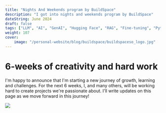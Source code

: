```yaml
---
title: "Nights And Weekends program by BuildSpace"
description: "I got into nights and weekends program by BuildSpace"
dateString: June 2024
draft: false
tags: ["LLM", "AI", "GenAI", "Hugging Face", "RAG", "Fine-tuning", "Python"]
weight: 107
cover:
    image: "/personal-website/blog/buildspace/buildspaceso_logo.jpg"
---
```

# 6-weeks of creativity and hard work
I'm happy to announce that I'm starting a new journey of growth, learning and challenges. For the next 6 weeks, I, and many others, will be working hard to create projects we're passionate about. I'll write updates on this page as we move forward in this journey! 

![](/personal-website/blog/buildspace/n-and-w.png)